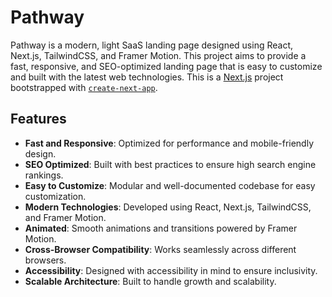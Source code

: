 # Pathway

Pathway is a modern, light SaaS landing page designed using React, Next.js, TailwindCSS, and Framer Motion. This project aims to provide a fast, responsive, and SEO-optimized landing page that is easy to customize and built with the latest web technologies. This is a [Next.js](https://nextjs.org/) project bootstrapped with [`create-next-app`](https://github.com/vercel/next.js/tree/canary/packages/create-next-app).

## Features

- **Fast and Responsive**: Optimized for performance and mobile-friendly design.
- **SEO Optimized**: Built with best practices to ensure high search engine rankings.
- **Easy to Customize**: Modular and well-documented codebase for easy customization.
- **Modern Technologies**: Developed using React, Next.js, TailwindCSS, and Framer Motion.
- **Animated**: Smooth animations and transitions powered by Framer Motion.
- **Cross-Browser Compatibility**: Works seamlessly across different browsers.
- **Accessibility**: Designed with accessibility in mind to ensure inclusivity.
- **Scalable Architecture**: Built to handle growth and scalability.
